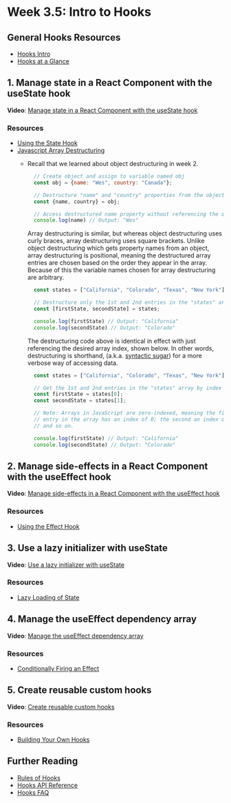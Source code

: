 # Week 3.5: Intro to Hooks

## General Hooks Resources
- [Hooks Intro](https://reactjs.org/docs/hooks-intro.html)
- [Hooks at a Glance](https://reactjs.org/docs/hooks-overview.html)

## 1. Manage state in a React Component with the useState hook
**Video**: [Manage state in a React Component with the useState hook](https://egghead.io/lessons/react-manage-state-in-a-react-component-with-the-usestate-hook)

### Resources
- [Using the State Hook](https://reactjs.org/docs/hooks-state.html)
- [Javascript Array Destructuring](https://developer.mozilla.org/en-US/docs/Web/JavaScript/Reference/Operators/Destructuring_assignment#Array_destructuring)
  - Recall that we learned about object destructuring in week 2.

    ```js
      // Create object and assign to variable named obj
      const obj = {name: "Wes", country: "Canada"};

      // Destructure "name" and "country" properties from the object
      const {name, country} = obj;

      // Access destructured name property without referencing the obj variable handle
      console.log(name) // Output: "Wes"
    ```

    Array destructuring is similar, but whereas object destructuring uses curly braces, array destructuring uses square brackets. Unlike object destructuring which gets property names from an object, array destructuring is positional, meaning the destructured array entries are chosen based on the order they appear in the array. Because of this the variable names chosen for array destructuring are arbitrary.

    ```js
      const states = ["California", "Colorado", "Texas", "New York"]

      // Destructure only the 1st and 2nd entries in the "states" array
      const [firstState, secondState] = states;

      console.log(firstState) // Output: "California"
      console.log(secondState) // Output: "Colorado"
    ```

    The destructuring code above is identical in effect with just referencing the desired array index, shown below. In other words, destructuring is shorthand, (a.k.a. [syntactic sugar](https://en.wikipedia.org/wiki/Syntactic_sugar)) for a more verbose way of accessing data.

    ```js
      const states = ["California", "Colorado", "Texas", "New York"]

      // Get the 1st and 2nd entries in the "states" array by index
      const firstState = states[0];
      const secondState = states[1];

      // Note: Arrays in JavaScript are zero-indexed, meaning the first
      // entry in the array has an index of 0; the second an index of 1,
      // and so on.

      console.log(firstState) // Output: "California"
      console.log(secondState) // Output: "Colorado"
    ```


## 2. Manage side-effects in a React Component with the useEffect hook
**Video**: [Manage side-effects in a React Component with the useEffect hook](https://egghead.io/lessons/react-manage-side-effects-in-a-react-component-with-the-useeffect-hook)

### Resources
- [Using the Effect Hook](https://reactjs.org/docs/hooks-effect.html)


## 3. Use a lazy initializer with useState
**Video**: [Use a lazy initializer with useState](https://egghead.io/lessons/react-use-a-lazy-initializer-with-usestate)

### Resources
- [Lazy Loading of State](https://reactjs.org/docs/hooks-reference.html#lazy-initial-state)


## 4. Manage the useEffect dependency array
**Video**: [Manage the useEffect dependency array](https://egghead.io/lessons/react-manage-the-useeffect-dependency-array)

### Resources
- [Conditionally Firing an Effect](https://reactjs.org/docs/hooks-reference.html#conditionally-firing-an-effect)


## 5. Create reusable custom hooks
**Video**: [Create reusable custom hooks](https://egghead.io/lessons/react-create-reusable-custom-hooks)

### Resources
- [Building Your Own Hooks](https://reactjs.org/docs/hooks-custom.html)


## Further Reading
- [Rules of Hooks](https://reactjs.org/docs/hooks-rules.html)
- [Hooks API Reference](https://reactjs.org/docs/hooks-reference.html)
- [Hooks FAQ](https://reactjs.org/docs/hooks-faq.html)

